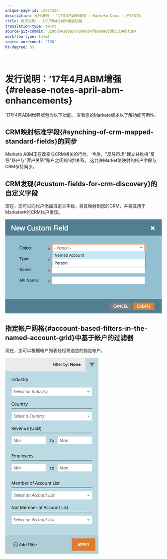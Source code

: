 ```yaml
---
unique-page-id: 12977326
description: 发行说明 — ’17年4月ABM增强 — Marketo Docs — 产品文档
title: 发行说明 — 1917年4月ABM增强功能
translation-type: tm+mt
source-git-commit: 029d8b419ba5078980b4fde9890bdb35194bf264
workflow-type: tm+mt
source-wordcount: '128'
ht-degree: 0%

---
```



# 发行说明：’17年4月ABM增强{#release-notes-april-abm-enhancements}

’17年4月ABM增强版包含以下功能。 查看您的Marketo版本以了解功能可用性。

## CRM映射标准字段{#synching-of-crm-mapped-standard-fields}的同步

Marketo ABM正在改变与CRM相关的行为。 今后，&quot;反导市场&quot;建立并维持&quot;反导&quot;账户与&quot;客户关系&quot;账户之间的1对1关系。 这允许Market使映射的帐户字段与CRM保持同步。

## CRM发现{#custom-fields-for-crm-discovery}的自定义字段

现在，您可以向帐户添加自定义字段，将其映射到您的CRM，并将其用于Marketo中的CRM帐户发现。

![](assets/new-custom-field.png)

## 指定帐户网格{#account-based-filters-in-the-named-account-grid}中基于帐户的过滤器

现在，您可以根据帐户列表轻松筛选您的指定帐户。

![](assets/named-account-filters.png)
